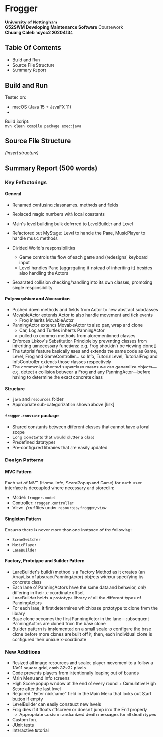 # Frogger
 
 **University of Nottingham**\
 **G52SWM Developing Maintenance Software** Coursework\
 **Chuang Caleb hcycc2 20204134**

## Table Of Contents
- Build and Run
- Source File Structure
- Summary Report

## Build and Run

Tested on:
- macOS (Java 15 + JavaFX 11)
- 

Build Script:\
`mvn clean compile package exec:java`

## Source File Structure
_(insert structure)_

## Summary Report (500 words)

### Key Refactorings ###

#### General
- Renamed confusing classnames, methods and fields
- Replaced magic numbers with local constants

- Main's level building bulk deferred to LevelBuilder and Level
- Refactored out MyStage: Level to handle the Pane, MusicPlayer to handle music methods
- Divided World's responsibilities
  - Game controls the flow of each game and (redesigns) keyboard input
  - Level handles Pane (aggregating it instead of inheriting it) besides also handling the Actors
- Separated collision checking/handling into its own classes, promoting single responsibility

#### Polymorphism and Abstraction
- Pushed down methods and fields from Actor to new abstract subclasses
- MovableActor extends Actor to also handle movement and tick events
  - Frog inherits MovableActor
- PanningActor extends MovableActor to also pan, wrap and clone 
  - Car, Log and Turtles inherits PanningActor
  - pulled up common methods from aforementioned classes
- Enforces Liskov's Substitution Principle by preventing classes from inheriting unnecessary functions: e.g. Frog shouldn't be viewing clone()
- The tutorial feature basically uses and extends the same code as Game, Level, Frog and GameController... so Info, TutorialLevel, TutorialFrog and InfoController extends those classes respectively
- The commonly inherited superclass means we can generalize objects—e.g. detect a collision between a Frog and any PanningActor—before having to determine the exact concrete class

#### Structure
- `java` and `resources` folder
- Appropriate sub-categorization shown above [link]

#### ```frogger.constant``` package
- Shared constants between different classes that cannot have a local scope
- Long constants that would clutter a class
- Predefined datatypes 
- Pre-configured libraries that are easily updated


### Design Patterns ###

#### MVC Pattern
Each set of MVC (Home, Info, ScorePopup and Game) for each user interface is decoupled where necessary and stored in:
- Model: ```frogger.model```
- Controller: ```frogger.controller``` 
- View: _.fxml_ files under ```resources/frogger/view```

#### Singleton Pattern
Ensures there is never more than one instance of the following:
- ```SceneSwitcher```
- ```MusicPlayer```
- ```LaneBuilder```

#### Factory, Prototype and Builder Pattern
- LaneBuilder's build() method is a Factory Method as it creates (an ArrayList of abstract PanningActor) objects without specifying its concrete class
- Each lane of PanningActors have the same data and behavior, only differing in their x-coordinate offset
- LaneBuilder holds a prototype library of all the different types of PanningActors
- For each lane, it first determines which base prototype to clone from the library
- Base clone becomes the first PanningActor in the lane—subsequent PanningActors are cloned from the base clone
- Builder pattern is implemented on a small scale to configure the base clone before more clones are built off it; 
  then, each individual clone is configured their unique x-coordinate

### New Additions ###

- Resized all image resources and scaled player movement to a follow a 13x11 square grid, each 32x32 pixels
- Code prevents players from intentionally leaping out of bounds
- Main Menu and Info screens
- High Score popup window at the end of every round + Cumulative High Score after the last level
- Required "Enter nickname" field in the Main Menu that locks out Start button if empty
- LevelBuilder can easily construct new levels
- Frog dies if it floats offscreen or doesn't jump into the End properly
  - Appropriate custom randomized death messages for all death types
- Custom font
- JUnit tests
- Interactive tutorial








